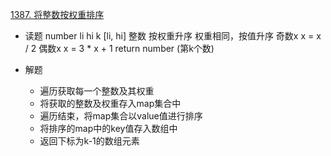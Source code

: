 [1387. 将整数按权重排序](https://leetcode-cn.com/problems/sort-integers-by-the-power-value/)

- 读题
    number li hi k
    [li, hi] 整数 按权重升序 权重相同，按值升序
    奇数x  x = x / 2
    偶数x  x = 3 * x + 1
    return number (第k个数)

- 解题 
    - 遍历获取每一个整数及其权重
    - 将获取的整数及权重存入map集合中
    - 遍历结束，将map集合以value值进行排序
    - 将排序的map中的key值存入数组中
    - 返回下标为k-1的数组元素